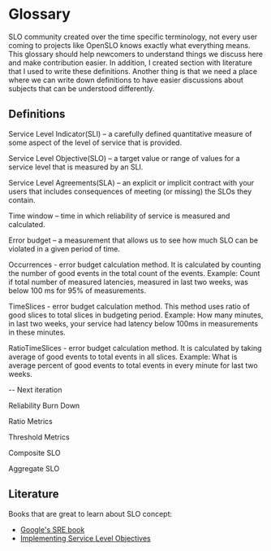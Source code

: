 # Glossary

SLO community created over the time specific terminology, not every user coming to projects like OpenSLO knows exactly what
everything means. This glossary should help newcomers to understand things we discuss here and make contribution easier.
In addition, I created section with literature that I used to write these definitions.
Another thing is that we need a place where we can write down definitions to have easier discussions about
subjects that can be understood differently.

## Definitions

Service Level Indicator(SLI) – a carefully defined quantitative measure of some aspect of the level of service that is provided.

Service Level Objective(SLO) – a target value or range of values for a service level that is measured by an SLI.

Service Level Agreements(SLA) – an explicit or implicit contract with your users that includes consequences of
meeting (or missing) the SLOs they contain.

Time window – time in which reliability of service is measured and calculated.

Error budget – a measurement that allows us to see how much SLO can be violated in a given period of time.

Occurrences - error budget calculation method. It is calculated by counting the number of good events in the total count
of the events. Example: Count if total number of measured latencies, measured in last two weeks, was below 100 ms for 95% of
measurements. 

TimeSlices - error budget calculation method. This method uses ratio of good slices to total slices in budgeting
period. Example: How many minutes, in last two weeks, your service had latency below 100ms in measurements in these minutes.

RatioTimeSlices - error budget calculation method. It is calculated by taking average of good events to total
events in all slices. Example: What is average percent of good events to total events in every minute for last two weeks.

-- Next iteration

Reliability Burn Down

Ratio Metrics

Threshold Metrics

Composite SLO

Aggregate SLO

## Literature

Books that are great to learn about SLO concept:

- [Google's SRE book](https://sre.google/sre-book/table-of-contents/)
- [Implementing Service Level Objectives](https://www.oreilly.com/library/view/implementing-service-level/9781492076803/)
